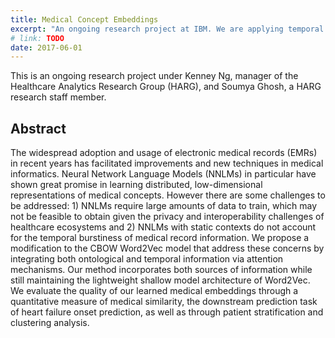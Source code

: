 ```yaml
---
title: Medical Concept Embeddings
excerpt: "An ongoing research project at IBM. We are applying temporal and ontological information via attention mechanisms to improve learned medical code embeddings."
# link: TODO
date: 2017-06-01
---
```


This is an ongoing research project under Kenney Ng, manager of the Healthcare Analytics Research Group (HARG), and Soumya Ghosh, a HARG research staff member.

## Abstract
The widespread adoption and usage of electronic medical records (EMRs) in recent years has facilitated improvements and new techniques in medical informatics. Neural Network Language Models (NNLMs) in particular have shown great promise in learning distributed, low-dimensional representations of medical concepts. However there are some challenges to be addressed: 1) NNLMs require large amounts of data to train, which may not be feasible to obtain given the privacy and interoperability challenges of healthcare ecosystems and 2) NNLMs with static contexts do not account for the temporal burstiness of medical record information. We propose a modification to the CBOW Word2Vec model that address these concerns by integrating both ontological and temporal information via attention mechanisms. Our method incorporates both sources of information while still maintaining the lightweight shallow model architecture of Word2Vec. We evaluate the quality of our learned medical embeddings through a quantitative measure of medical similarity, the downstream prediction task of heart failure onset prediction, as well as through patient stratification and clustering analysis.
